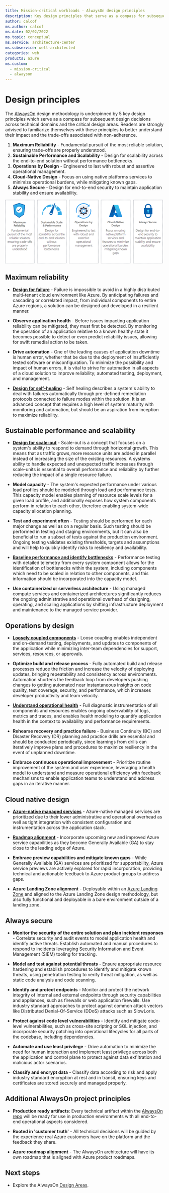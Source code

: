 ```yaml
---
title: Mission-critical workloads - AlwaysOn design principles
description: Key design principles that serve as a compass for subsequent design decisions across technical domains and the critical design areas.
author: calcof
ms.author: calcof
ms.date: 02/02/2022
ms.topic: conceptual
ms.service: architecture-center
ms.subservice: well-architected
categories: web
products: azure
ms.custom:
  - mission-critical
  - alwayson
---
```


# Design principles

The [AlwaysOn](http://github.com/azure/alwayson) design methodology is underpinned by 5 key design principles which serve as a compass for subsequent design decisions across technical domains and the critical design areas. Readers are strongly advised to familiarize themselves with these principles to better understand their impact and the trade-offs associated with non-adherence.

1. **Maximum Reliability** - Fundamental pursuit of the most reliable solution, ensuring trade-offs are properly understood.
1. **Sustainable Performance and Scalability** - Design for scalability across the end-to-end solution without performance bottlenecks.
1. **Operations by Design** - Engineered to last with robust and assertive operational management.
1. **Cloud-Native Design** - Focus on using native platforms services to minimize operational burdens, while mitigating known gaps.
1. **Always Secure** - Design for end-to-end security to maintain application stability and ensure availability.

![AlwaysOn Design Principles](./images/alwayson-design-principles.png "AlwaysOn Design Principles")

## Maximum reliability

- [**Design for failure**](/azure/architecture/guide/design-principles/redundancy) - Failure is impossible to avoid in a highly distributed multi-tenant cloud environment like Azure. By anticipating failures and cascading or correlated impact, from individual components to entire Azure regions, a solution can be designed and developed in a resilient manner.

- **Observe application health** - Before issues impacting application reliability can be mitigated, they must first be detected. By monitoring the operation of an application relative to a known healthy state it becomes possible to detect or even predict reliability issues, allowing for swift remedial action to be taken.

- **Drive automation** - One of the leading causes of application downtime is human error, whether that be due to the deployment of insufficiently tested software or misconfiguration. To minimize the possibility and impact of human errors, it is vital to strive for automation in all aspects of a cloud solution to improve reliability; automated testing, deployment, and management.

- [**Design for self-healing**](/azure/architecture/guide/design-principles/self-healing) - Self healing describes a system's ability to deal with failures automatically through pre-defined remediation protocols connected to failure modes within the solution. It is an advanced concept that requires a high level of system maturity with monitoring and automation, but should be an aspiration from inception to maximize reliability.

## Sustainable performance and scalability

- [**Design for scale-out**](/azure/architecture/guide/design-principles/scale-out) - Scale-out is a concept that focuses on a system's ability to respond to demand through horizontal growth. This means that as traffic grows, more resource units are added in parallel instead of increasing the size of the existing resources. A systems ability to handle expected and unexpected traffic increases through scale-units is essential to overall performance and reliability by further reducing the impact of a single resource failure.

- **Model capacity** - The system's expected performance under various load profiles should be modeled through load and performance tests. This capacity model enables planning of resource scale levels for a given load profile, and additionally exposes how system components perform in relation to each other, therefore enabling system-wide capacity allocation planning.

- **Test and experiment often** - Testing should be performed for each major change as well as on a regular basis. Such testing should be performed in testing and staging environments, but it can also be beneficial to run a subset of tests against the production environment. Ongoing testing validates existing thresholds, targets and assumptions and will help to quickly identify risks to resiliency and availability.

- [**Baseline performance and identify bottlenecks**](/azure/architecture/guide/design-principles/partition) - Performance testing with detailed telemetry from every system component allows for the identification of bottlenecks within the system, including components which need to be scaled in relation to other components, and this information should be incorporated into the capacity model.

- **Use containerized or serverless architecture** - Using managed compute services and containerized architectures significantly reduces the ongoing administrative and operational overhead of designing, operating, and scaling applications by shifting infrastructure deployment and maintenance to the managed service provider.

## Operations by design
 
- [**Loosely coupled components**](/azure/architecture/guide/design-principles/minimize-coordination) - Loose coupling enables independent and on-demand testing, deployments, and updates to components of the application while minimizing inter-team dependencies for support, services, resources, or approvals.

- **Optimize build and release process** - Fully automated build and release processes reduce the friction and increase the velocity of deploying updates, bringing repeatability and consistency across environments. Automation shortens the feedback loop from developers pushing changes to getting automated near instantaneous insights on code quality, test coverage, security, and performance, which increases developer productivity and team velocity.

- [**Understand operational health**](/azure/architecture/guide/design-principles/design-for-operations) - Full diagnostic instrumentation of all components and resources enables ongoing observability of logs, metrics and traces, and enables health modeling to quantify application health in the context to availability and performance requirements.

- **Rehearse recovery and practice failure** - Business Continuity (BC) and Disaster Recovery (DR) planning and practice drills are essential and should be conducted periodically, since learnings from drills can iteratively improve plans and procedures to maximize resiliency in the event of unplanned downtime.

- **Embrace continuous operational improvement** - Prioritize routine improvement of the system and user experience, leveraging a health model to understand and measure operational efficiency with feedback mechanisms to enable application teams to understand and address gaps in an iterative manner.

## Cloud native design

- [**Azure-native managed services**](/azure/architecture/guide/design-principles/managed-services) - Azure-native managed services are prioritized due to their lower administrative and operational overhead as well as tight integration with consistent configuration and instrumentation across the application stack.

- [**Roadmap alignment**](/azure/architecture/guide/design-principles/design-for-evolution) - Incorporate upcoming new and improved Azure service capabilities as they become Generally Available (GA) to stay close to the leading edge of Azure.

- **Embrace preview capabilities and mitigate known gaps** - While Generally Available (GA) services are prioritized for supportability, Azure service previews are actively explored for rapid incorporation, providing technical and actionable feedback to Azure product groups to address gaps.

- **Azure Landing Zone alignment** - Deployable within an [Azure Landing Zone](/azure/cloud-adoption-framework/ready/landing-zone) and aligned to the Azure Landing Zone design methodology, but also fully functional and deployable in a bare environment outside of a landing zone.

## Always secure

- **Monitor the security of the entire solution and plan incident responses** - Correlate security and audit events to model application health and identify active threats. Establish automated and manual procedures to respond to incidents leveraging Security Information and Event Management (SIEM) tooling for tracking.

- **Model and test against potential threats** - Ensure appropriate resource hardening and establish procedures to identify and mitigate known threats, using penetration testing to verify threat mitigation, as well as static code analysis and code scanning.

- **Identify and protect endpoints** - Monitor and protect the network integrity of internal and external endpoints through security capabilities and appliances, such as firewalls or web application firewalls. Use industry standard approaches to protect against common attack vectors like Distributed Denial-Of-Service (DDoS) attacks such as SlowLoris.

- **Protect against code level vulnerabilities** - Identify and mitigate code-level vulnerabilities, such as cross-site scripting or SQL injection, and incorporate security patching into operational lifecycles for all parts of the codebase, including dependencies.

- **Automate and use least privilege** - Drive automation to minimize the need for human interaction and implement least privilege across both the application and control plane to protect against data exfiltration and malicious actor scenarios.

- **Classify and encrypt data** - Classify data according to risk and apply industry standard encryption at rest and in transit, ensuring keys and certificates are stored securely and managed properly.

## Additional AlwaysOn project principles

- **Production ready artifacts**: Every technical artifact within the [AlwaysOn repo](http://github.com/azure/alwayson) will be ready for use in production environments with all end-to-end operational aspects considered.

- **Rooted in 'customer truth'** - All technical decisions will be guided by the experience real Azure customers have on the platform and the feedback they share.

- **Azure roadmap alignment** - The AlwaysOn architecture will have its own roadmap that is aligned with Azure product roadmaps.

## Next steps

- Explore the AlwaysOn [Design Areas](./alwayson-design-areas.md).

